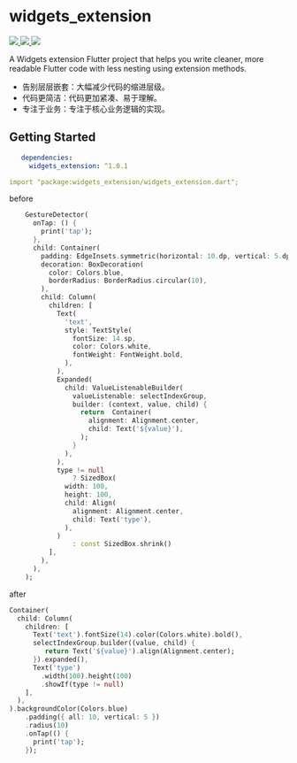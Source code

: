 # widgets_extension
<a href="https://pub.dev/packages/widgets_extension">
  <img src="https://img.shields.io/pub/v/widgets_extension.svg"/>
</a>
<a href="https://flutter.dev/">
  <img src="https://img.shields.io/badge/flutter-%3E%3D%203.0.0-green.svg"/>
</a>
<a href="https://opensource.org/licenses/MIT">
  <img src="https://img.shields.io/badge/License-MIT-yellow.svg"/>
</a>

A Widgets extension Flutter project that helps you write cleaner, more readable Flutter code with less nesting using extension methods.

- 告别层层嵌套：大幅减少代码的缩进层级。
- 代码更简洁：代码更加紧凑、易于理解。
- 专注于业务：专注于核心业务逻辑的实现。
## Getting Started
```yaml
   dependencies:
     widgets_extension: ^1.0.1

import "package:widgets_extension/widgets_extension.dart";
```

before
```dart
    GestureDetector(
      onTap: () {
        print('tap');
      },
      child: Container(
        padding: EdgeInsets.symmetric(horizontal: 10.dp, vertical: 5.dp),
        decoration: BoxDecoration(
          color: Colors.blue,
          borderRadius: BorderRadius.circular(10),
        ),
        child: Column(
          children: [
            Text(
              'text',
              style: TextStyle(
                fontSize: 14.sp,
                color: Colors.white,
                fontWeight: FontWeight.bold,
              ),
            ),
            Expanded(
              child: ValueListenableBuilder(
                valueListenable: selectIndexGroup,
                builder: (context, value, child) {
                  return  Container(
                    alignment: Alignment.center,
                    child: Text('${value}'),
                  );
                }
              ),
            ),
            type != null
                ? SizedBox(
              width: 100,
              height: 100,
              child: Align(
                alignment: Alignment.center,
                child: Text('type'),
              ),
            )
                : const SizedBox.shrink()
          ],
        ),
      ),
    );
```
after
```dart
Container(
  child: Column(
    children: [
      Text('text').fontSize(14).color(Colors.white).bold(),
      selectIndexGroup.builder((value, child) {
         return Text('${value}').align(Alignment.center);
      }).expanded(),
      Text('type')
        .width(100).height(100)
        .showIf(type != null)
    ],
  ),
).backgroundColor(Colors.blue)
    .padding({ all: 10, vertical: 5 })
    .radius(10)
    .onTap(() {
      print('tap');
    });
```
